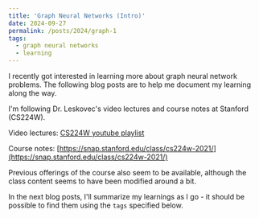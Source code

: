```yaml
---
title: 'Graph Neural Networks (Intro)'
date: 2024-09-27
permalink: /posts/2024/graph-1
tags:
  - graph neural networks
  - learning
---
```


I recently got interested in learning more about graph neural network problems. The following blog posts are to help me document my learning along the way.

I'm following Dr. Leskovec's video lectures and course notes at Stanford (CS224W). 

Video lectures: [CS224W youtube playlist](https://img.youtube.com/vi/JAB_plj2rbA&list=PLoROMvodv4rPLKxIpqhjhPgdQy7imNkDn/0.jpg)

Course notes: [https://snap.stanford.edu/class/cs224w-2021/](https://snap.stanford.edu/class/cs224w-2021/)

Previous offerings of the course also seem to be available, although the class content seems to have been modified around a bit.

In the next blog posts, I'll summarize my learnings as I go - it should be possible to find them using the `tags` specified below.